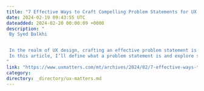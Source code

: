```yaml
---
title: "7 Effective Ways to Craft Compelling Problem Statements for UX Design"
date: 2024-02-19 09:43:55 UTC
dateadded: 2024-02-20 00:00:09 +0000
description: "
 By Syed Balkhi 


 In the realm of UX design, crafting an effective problem statement is a crucial first step toward creating innovative, user-centric design solutions. A problem statement serves as the foundation for the entire design process. It helps UX designers to understand users’ needs and serves as a compass that guides designers through an intricate maze of user needs, frustrations, and aspirations. Understanding your user’s needs is essential to successfully addressing their painpoints. 
 In this article, I’ll define what a problem statement is and explore six effective ways of crafting compelling problem statements for UX design. Read More 
"
link: "https://www.uxmatters.com/mt/archives/2024/02/7-effective-ways-to-craft-compelling-problem-statements-for-ux-design.php"
category:
directory: _directory/ux-matters.md
---
```

